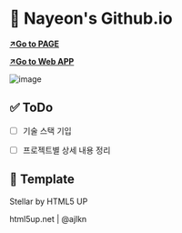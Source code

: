 # 👧 Nayeon's Github.io
[**↗Go to PAGE**](http://nayeon1107.github.io)


[**↗Go to Web APP**](https://nayeon-blog.web.app/)


![image](https://github.com/nayeon1107/nayeon1107.github.io/assets/88521667/ae5fbc08-a112-44f3-9876-ff43336256ae)



## ✅ ToDo
- [ ] 기술 스택 기입
- [ ] 프로젝트별 상세 내용 정리



## 📎 Template
Stellar by HTML5 UP

html5up.net | @ajlkn
